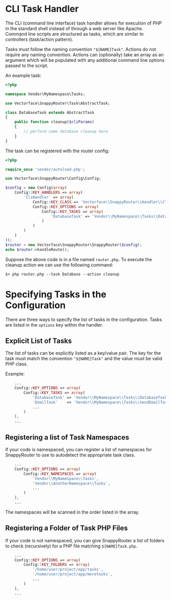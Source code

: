 # CLI Task Handler

The CLI (command line interface) task handler allows for execution of PHP in the
standard shell instead of through a web server like Apache. Command line scripts
are structured as tasks, which are similar to controllers (task/action pattern).

Tasks must follow the naming convention `"${NAME}Task"`. Actions do not require
any naming convention. Actions can (optionally) take an array as an argument
which will be populated with any additional command line options passed to the
script.

An example task:

```php
<?php

namespace Vendor\MyNamespace\Tasks;

use Vectorface\SnappyRouter\Task\AbstractTask;

class DatabaseTask extends AbstractTask
{
    public function cleanup($cliParams)
    {
        // perform some database cleanup here
    }
}
```

The task can be registered with the router config:

```php
<?php

require_once 'vendor/autoload.php';

use Vectorface\SnappyRouter\Config\Config;

$config = new Config(array(
    Config::KEY_HANDLERS => array(
        'CliHandler' => array(
            Config::KEY_CLASS => 'Vectorface\\SnappyRouter\\Handler\\CliTaskHandler',
            Config::KEY_OPTIONS => array(
                Config::KEY_TASKS => array(
                    'DatabaseTask' => 'Vendor\\MyNamespace\\Tasks\\DatabaseTask'
                )
            )
        )
    )
));
$router = new Vectorface\SnappyRouter\SnappyRouter($config);
echo $router->handleRoute();
```

Suppose the above code is in a file named `router.php`. To execute the cleanup
action we can use the following command:

```shell
$> php router.php --task Database --action cleanup
```

# Specifying Tasks in the Configuration

There are three ways to specify the list of tasks in the configuration. Tasks
are listed in the `options` key within the handler.

## Explicit List of Tasks

The list of tasks can be explicitly listed as a key/value pair. The key for the
task must match the convention `"${NAME}Task"` and the value must be valid
PHP class.

Example:

```php
    ...
    Config::KEY_OPTIONS => array(
        Config::KEY_TASKS => array(
            'DatabaseTask' => 'Vendor\\MyNamespace\\Tasks\\DatabaseTask',
            'EmailTask'    => 'Vendor\\MyNamespace\\Tasks\\SendEmailTask',
            ...
        )
    ),
    ...
```

## Registering a list of Task Namespaces

If your code is namespaced, you can register a list of namespaces for
SnappyRouter to use to autodetect the appropriate task class.

```php
    ...
    Config::KEY_OPTIONS => array(
        Config::KEY_NAMESPACES => array(
            'Vendor\\MyNamespace\\Tasks',
            'Vendor\\AnotherNamespace\\Tasks',
            ...
        )
    ),
    ...
```

The namespaces will be scanned in the order listed in the array.

## Registering a Folder of Task PHP Files

If your code is not namespaced, you can give SnappyRouter a list of folders
to check (recursively) for a PHP file matching `${NAME}Task.php`.

```php
    ...
    Config::KEY_OPTIONS => array(
        Config::KEY_FOLDERS => array(
            '/home/user/project/app/tasks',
            '/home/user/project/app/moretasks',
            ...
        )
    ),
    ...
```

